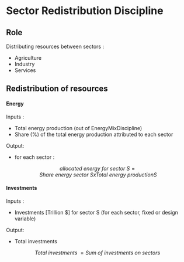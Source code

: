 # Sector Redistribution Discipline

## Role

Distributing resources between sectors :

- Agriculture
- Industry
- Services

## Redistribution of resources

#### Energy

Inputs :

- Total energy production (out of EnergyMixDiscipline)
- Share (%) of the total energy production attributed to each sector

Output:

- for each sector :

$$ allocated\ energy\ for\ sector\ S = Share\ energy\ sector\ S x Total\ energy\ production S$$

#### Investments

Inputs :

- Investments [Trillion $] for sector S (for each sector, fixed or design variable)

Output:

- Total investments

$$ Total\ investments\ = Sum\ of\ investments\ on\ sectors\ $$
